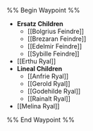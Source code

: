 %% Begin Waypoint %%
- **Ersatz Children**
	- [[Bolgrius Feindre]]
	- [[Brezaran Feindre]]
	- [[Edelmir Feindre]]
	- [[Sybille Feindre]]
- [[Erthu Ryal]]
- **Lineal Children**
	- [[Anfrie Ryal]]
	- [[Gerold Ryal]]
	- [[Godehilde Ryal]]
	- [[Rainalt Ryal]]
- [[Melina Ryal]]

%% End Waypoint %%
